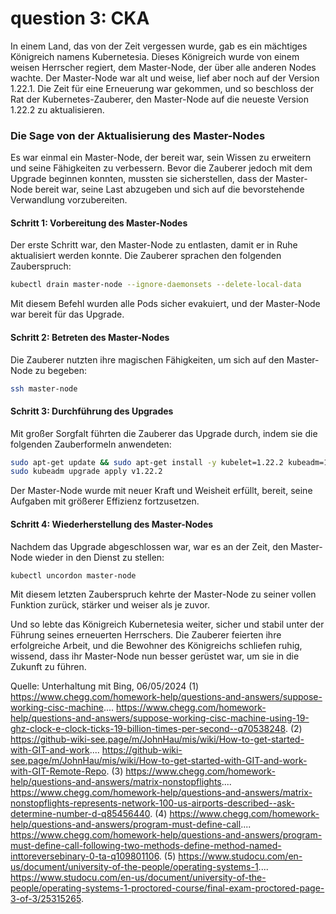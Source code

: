 # question 3: CKA 

In einem Land, das von der Zeit vergessen wurde, gab es ein mächtiges Königreich namens Kubernetesia. Dieses Königreich wurde von einem weisen Herrscher regiert, dem Master-Node, der über alle anderen Nodes wachte. Der Master-Node war alt und weise, lief aber noch auf der Version 1.22.1. Die Zeit für eine Erneuerung war gekommen, und so beschloss der Rat der Kubernetes-Zauberer, den Master-Node auf die neueste Version 1.22.2 zu aktualisieren.

### Die Sage von der Aktualisierung des Master-Nodes

Es war einmal ein Master-Node, der bereit war, sein Wissen zu erweitern und seine Fähigkeiten zu verbessern. Bevor die Zauberer jedoch mit dem Upgrade beginnen konnten, mussten sie sicherstellen, dass der Master-Node bereit war, seine Last abzugeben und sich auf die bevorstehende Verwandlung vorzubereiten.

#### Schritt 1: Vorbereitung des Master-Nodes
Der erste Schritt war, den Master-Node zu entlasten, damit er in Ruhe aktualisiert werden konnte. Die Zauberer sprachen den folgenden Zauberspruch:

```bash
kubectl drain master-node --ignore-daemonsets --delete-local-data
```

Mit diesem Befehl wurden alle Pods sicher evakuiert, und der Master-Node war bereit für das Upgrade.

#### Schritt 2: Betreten des Master-Nodes
Die Zauberer nutzten ihre magischen Fähigkeiten, um sich auf den Master-Node zu begeben:

```bash
ssh master-node
```

#### Schritt 3: Durchführung des Upgrades
Mit großer Sorgfalt führten die Zauberer das Upgrade durch, indem sie die folgenden Zauberformeln anwendeten:

```bash
sudo apt-get update && sudo apt-get install -y kubelet=1.22.2 kubeadm=1.22.2 kubectl=1.22.2
sudo kubeadm upgrade apply v1.22.2
```

Der Master-Node wurde mit neuer Kraft und Weisheit erfüllt, bereit, seine Aufgaben mit größerer Effizienz fortzusetzen.

#### Schritt 4: Wiederherstellung des Master-Nodes
Nachdem das Upgrade abgeschlossen war, war es an der Zeit, den Master-Node wieder in den Dienst zu stellen:

```bash
kubectl uncordon master-node
```

Mit diesem letzten Zauberspruch kehrte der Master-Node zu seiner vollen Funktion zurück, stärker und weiser als je zuvor.

Und so lebte das Königreich Kubernetesia weiter, sicher und stabil unter der Führung seines erneuerten Herrschers. Die Zauberer feierten ihre erfolgreiche Arbeit, und die Bewohner des Königreichs schliefen ruhig, wissend, dass ihr Master-Node nun besser gerüstet war, um sie in die Zukunft zu führen.

Quelle: Unterhaltung mit Bing, 06/05/2024
(1) https://www.chegg.com/homework-help/questions-and-answers/suppose-working-cisc-machine.... https://www.chegg.com/homework-help/questions-and-answers/suppose-working-cisc-machine-using-19-ghz-clock-e-clock-ticks-19-billion-times-per-second--q70538248.
(2) https://github-wiki-see.page/m/JohnHau/mis/wiki/How-to-get-started-with-GIT-and-work.... https://github-wiki-see.page/m/JohnHau/mis/wiki/How-to-get-started-with-GIT-and-work-with-GIT-Remote-Repo.
(3) https://www.chegg.com/homework-help/questions-and-answers/matrix-nonstopflights.... https://www.chegg.com/homework-help/questions-and-answers/matrix-nonstopflights-represents-network-100-us-airports-described--ask-determine-number-d-q85456440.
(4) https://www.chegg.com/homework-help/questions-and-answers/program-must-define-call.... https://www.chegg.com/homework-help/questions-and-answers/program-must-define-call-following-two-methods-define-method-named-inttoreversebinary-0-ta-q109801106.
(5) https://www.studocu.com/en-us/document/university-of-the-people/operating-systems-1.... https://www.studocu.com/en-us/document/university-of-the-people/operating-systems-1-proctored-course/final-exam-proctored-page-3-of-3/25315265.